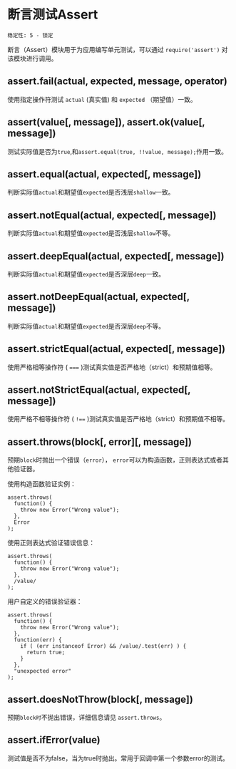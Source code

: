 # 断言测试Assert

    稳定性: 5 - 锁定

断言（Assert）模块用于为应用编写单元测试，可以通过 `require('assert')` 对该模块进行调用。


## assert.fail(actual, expected, message, operator)

使用指定操作符测试 `actual` (真实值) 和 `expected` （期望值）一致。

## assert(value[, message]), assert.ok(value[, message])

测试实际值是否为`true`,和`assert.equal(true, !!value, message);`作用一致。

## assert.equal(actual, expected[, message])

判断实际值`actual`和期望值`expected`是否浅层`shallow`一致。

## assert.notEqual(actual, expected[, message])

判断实际值`actual`和期望值`expected`是否浅层`shallow`不等。

## assert.deepEqual(actual, expected[, message])

判断实际值`actual`和期望值`expected`是否深层`deep`一致。

## assert.notDeepEqual(actual, expected[, message])

判断实际值`actual`和期望值`expected`是否深层`deep`不等。

## assert.strictEqual(actual, expected[, message])

使用严格相等操作符 ( `===` )测试真实值是否严格地（strict）和预期值相等。
## assert.notStrictEqual(actual, expected[, message])

使用严格不相等操作符 ( `!==` )测试真实值是否严格地（strict）和预期值不相等。


## assert.throws(block[, error][, message])
预期`block`时抛出一个错误（`error`）， `error`可以为构造函数，正则表达式或者其他验证器。

使用构造函数验证实例：

    assert.throws(
      function() {
        throw new Error("Wrong value");
      },
      Error
    );

使用正则表达式验证错误信息：

    assert.throws(
      function() {
        throw new Error("Wrong value");
      },
      /value/
    );

用户自定义的错误验证器：

    assert.throws(
      function() {
        throw new Error("Wrong value");
      },
      function(err) {
        if ( (err instanceof Error) && /value/.test(err) ) {
          return true;
        }
      },
      "unexpected error"
    );

## assert.doesNotThrow(block[, message])

预期`block时`不抛出错误，详细信息请见 `assert.throws`。

## assert.ifError(value)

测试值是否不为false，当为true时抛出。常用于回调中第一个参数error的测试。
